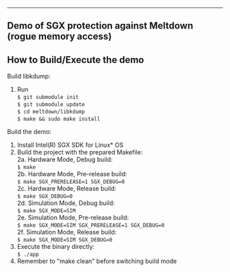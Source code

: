 ------------------------
Demo of SGX protection against Meltdown (rogue memory access)
------------------------


How to Build/Execute the demo
------------------------------------
Build libkdump:  
1. Run  
 	```$ git submodule init```  
    ```$ git submodule update```  
 	```$ cd meltdown/libkdump```  
    ```$ make && sudo make install```  

Build the demo:  
1. Install Intel(R) SGX SDK for Linux* OS  
2. Build the project with the prepared Makefile:  
    2a. Hardware Mode, Debug build:  
        ```$ make```  
    2b. Hardware Mode, Pre-release build:  
        ```$ make SGX_PRERELEASE=1 SGX_DEBUG=0```  
    2c. Hardware Mode, Release build:  
        ```$ make SGX_DEBUG=0```  
    2d. Simulation Mode, Debug build:  
        ```$ make SGX_MODE=SIM```  
    2e. Simulation Mode, Pre-release build:  
        ```$ make SGX_MODE=SIM SGX_PRERELEASE=1 SGX_DEBUG=0```  
    2f. Simulation Mode, Release build:  
        ```$ make SGX_MODE=SIM SGX_DEBUG=0```  
3. Execute the binary directly:  
    ```$ ./app```  
4. Remember to "make clean" before switching build mode
